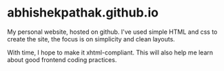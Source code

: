 abhishekpathak.github.io
========================

My personal website, hosted on github.
I've used simple HTML and css to create the site, the focus is on simplicity and clean layouts.

With time, I hope to make it xhtml-compliant. This will also help me learn about good frontend coding practices. 
